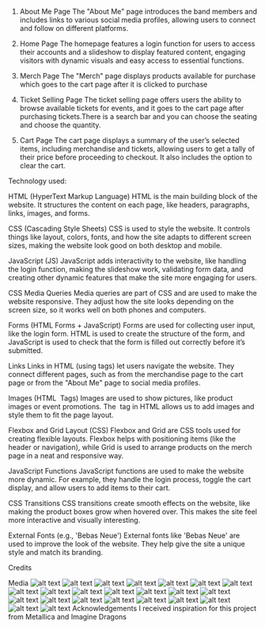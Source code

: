 1. About Me Page
The "About Me" page introduces the band members and includes links to various social media profiles, allowing users to connect and follow on different platforms.

2. Home Page
The homepage features a login function for users to access their accounts and a slideshow to display featured content, engaging visitors with dynamic visuals and easy access to essential functions.

3. Merch Page
The "Merch" page displays products available for purchase which goes to the cart page after it is clicked to purchase

4. Ticket Selling Page
The ticket selling page offers users the ability to browse available tickets for events, and it goes to the cart page after purchasing tickets.There is a search bar and you can choose the seating and choose the quantity.

5. Cart Page
The cart page displays a summary of the user’s selected items, including merchandise and tickets, allowing users to get a tally of their price before proceeding to checkout. It also includes the option to clear the cart.

Technology used:

HTML (HyperText Markup Language)
HTML is the main building block of the website. It structures the content on each page, like headers, paragraphs, links, images, and forms.

CSS (Cascading Style Sheets)
CSS is used to style the website. It controls things like layout, colors, fonts, and how the site adapts to different screen sizes, making the website look good on both desktop and mobile.

JavaScript (JS)
JavaScript adds interactivity to the website, like handling the login function, making the slideshow work, validating form data, and creating other dynamic features that make the site more engaging for users.

CSS Media Queries
Media queries are part of CSS and are used to make the website responsive. They adjust how the site looks depending on the screen size, so it works well on both phones and computers.

Forms (HTML Forms + JavaScript)
Forms are used for collecting user input, like the login form. HTML is used to create the structure of the form, and JavaScript is used to check that the form is filled out correctly before it’s submitted.

Links
Links in HTML (using <a> tags) let users navigate the website. They connect different pages, such as from the merchandise page to the cart page or from the "About Me" page to social media profiles.

Images (HTML <img> Tags)
Images are used to show pictures, like product images or event promotions. The <img> tag in HTML allows us to add images and style them to fit the page layout.

Flexbox and Grid Layout (CSS)
Flexbox and Grid are CSS tools used for creating flexible layouts. Flexbox helps with positioning items (like the header or navigation), while Grid is used to arrange products on the merch page in a neat and responsive way.

JavaScript Functions
JavaScript functions are used to make the website more dynamic. For example, they handle the login process, toggle the cart display, and allow users to add items to their cart.

CSS Transitions
CSS transitions create smooth effects on the website, like making the product boxes grow when hovered over. This makes the site feel more interactive and visually interesting.

External Fonts (e.g., 'Bebas Neue')
External fonts like 'Bebas Neue' are used to improve the look of the website. They help give the site a unique style and match its branding.

Credits

Media 
![alt text](image.png)
![alt text](image-1.png)
![alt text](image-2.png)
![alt text](image-3.png)
![alt text](image-4.png)
![alt text](image-5.png)
![alt text](image-6.png)
![alt text](image-7.png)
![alt text](image-8.png)
![alt text](image-9.png)
![alt text](image-10.png)
![alt text](image-11.png)
![alt text](image-12.png)
![alt text](image-13.png)
![alt text](image-14.png)
![alt text](image-15.png)
![alt text](image-16.png)
![alt text](image-17.png)
![alt text](image-18.png)
![alt text](image-19.png)
![alt text](image-20.png)
![alt text](image-21.png)
![alt text](image-22.png)
Acknowledgements
I received inspiration for this project from Metallica and Imagine Dragons